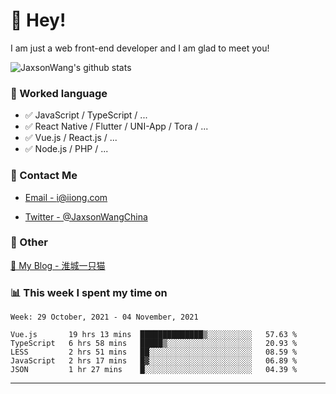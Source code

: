 # 👋 Hey!

I am just a web front-end developer and I am glad to meet you!

![JaxsonWang's github stats](https://github-readme-stats.vercel.app/api?username=JaxsonWang&&show_icons=true&&title_color=1abc9c&&icon_color=1abc9c)


### 📝 Worked language

- ✅ JavaScript / TypeScript / ...
- ✅ React Native / Flutter / UNI-App / Tora / ...
- ✅ Vue.js / React.js / ...
- ✅ Node.js / PHP / ...

### 📮 Contact Me

- [Email - i@iiong.com](mailto:i@iiong.com)

- [Twitter - @JaxsonWangChina](https://twitter.com/JaxsonWangChina)

### 🤪 Other

[📌 My Blog - 淮城一只猫](https://iiong.com)

### 📊 This week I spent my time on

<!--START_SECTION:waka-->
```text
Week: 29 October, 2021 - 04 November, 2021

Vue.js       19 hrs 13 mins  ██████████████▒░░░░░░░░░░   57.63 % 
TypeScript   6 hrs 58 mins   █████▒░░░░░░░░░░░░░░░░░░░   20.93 % 
LESS         2 hrs 51 mins   ██░░░░░░░░░░░░░░░░░░░░░░░   08.59 % 
JavaScript   2 hrs 17 mins   █▓░░░░░░░░░░░░░░░░░░░░░░░   06.89 % 
JSON         1 hr 27 mins    █░░░░░░░░░░░░░░░░░░░░░░░░   04.39 % 
```
<!--END_SECTION:waka-->

---
